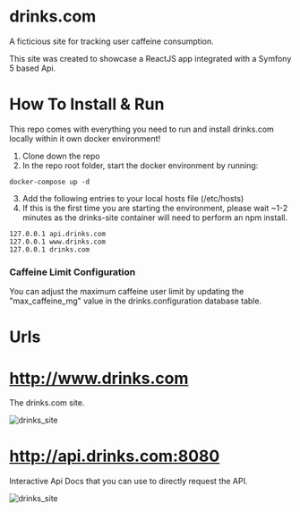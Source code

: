 # drinks.com

A ficticious site for tracking user caffeine consumption.

This site was created to showcase a ReactJS app integrated with a Symfony 5 based Api.

# How To Install & Run
This repo comes with everything you need to run and install drinks.com locally within it own docker environment!

1. Clone down the repo
2. In the repo root folder, start the docker environment by running:

```docker-compose up -d```

3. Add the following entries to your local hosts file (/etc/hosts)
4. If this is the first time you are starting the environment, please wait ~1-2 minutes as the drinks-site container will need to perform an npm install.
```
127.0.0.1 api.drinks.com
127.0.0.1 www.drinks.com
127.0.0.1 drinks.com
```

### Caffeine Limit Configuration
You can adjust the maximum caffeine user limit by updating the "max_caffeine_mg" value in the drinks.configuration database table.

# Urls
# http://www.drinks.com
The drinks.com site.

![drinks_site](https://github.com/mkosolofski/drinks/blob/master/pics/site.png?raw=true)

# http://api.drinks.com:8080
Interactive Api Docs that you can use to directly request the API.

![drinks_site](https://github.com/mkosolofski/drinks/blob/master/pics/api.png?raw=true)
